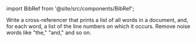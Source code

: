 import BibRef from '@site/src/components/BibRef';

Write a cross-referencer that prints a list of all words in a document,
and, for each word, a list of the line numbers on which it occurs. Remove
noise words like "the," "and," and so on. <BibRef id='KR1988' pages='p. 143'></BibRef>